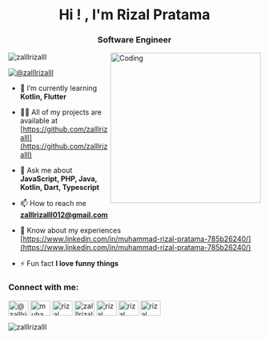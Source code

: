 <h1 align="center">Hi ! , I'm Rizal Pratama</h1>
<h3 align="center">Software Engineer</h3>
<img align = "right" alt = "Coding" witdh = "300" height = "300" src = "https://cdn.dribbble.com/users/2131993/screenshots/4948736/thoughtworks-gif_dribbble.gif"></img>

<p align="left"> <img src="https://komarev.com/ghpvc/?username=zalllrizalll&label=Profile%20views&color=0e75b6&style=flat" alt="zalllrizalll" /> </p>

<p align="left"> <a href="https://twitter.com/zalllrizalll" target="blank"><img src="https://img.shields.io/twitter/follow/zalllrizalll?logo=twitter&style=for-the-badge" alt="@zalllrizalll" /></a> </p>

- 🌱 I’m currently learning **Kotlin, Flutter**

- 👨‍💻 All of my projects are available at [https://github.com/zalllrizalll](https://github.com/zalllrizalll)

- 💬 Ask me about **JavaScript, PHP, Java, Kotlin, Dart, Typescript**

- 📫 How to reach me **zalllrizalll012@gmail.com**

- 📄 Know about my experiences [https://www.linkedin.com/in/muhammad-rizal-pratama-785b26240/](https://www.linkedin.com/in/muhammad-rizal-pratama-785b26240/)

- ⚡ Fun fact **I love funny things**

<h3 align="left">Connect with me:</h3>
<p align="left">
<a href="https://twitter.com/zalllrizalll" target="blank"><img align="center" src="https://raw.githubusercontent.com/rahuldkjain/github-profile-readme-generator/master/src/images/icons/Social/twitter.svg" alt="@zalllrizalll" height="30" width="40" /></a>
<a href="https://www.linkedin.com/in/muhammad-rizal-pratama-785b26240/" target="blank"><img align="center" src="https://raw.githubusercontent.com/rahuldkjain/github-profile-readme-generator/master/src/images/icons/Social/linked-in-alt.svg" alt="muhammad-rizal-pratama" height="30" width="40" /></a>
<a href="https://www.facebook.com/rizal.pratama.370177/" target="blank"><img align="center" src="https://raw.githubusercontent.com/rahuldkjain/github-profile-readme-generator/master/src/images/icons/Social/facebook.svg" alt="rizal pratama" height="30" width="40" /></a>
<a href="https://www.instagram.com/zalllrizalll/" target="blank"><img align="center" src="https://raw.githubusercontent.com/rahuldkjain/github-profile-readme-generator/master/src/images/icons/Social/instagram.svg" alt="zalllrizalll" height="30" width="40" /></a>
<a href="https://dribbble.com/zalllrizalll" target="blank"><img align="center" src="https://raw.githubusercontent.com/rahuldkjain/github-profile-readme-generator/master/src/images/icons/Social/dribbble.svg" alt="rizal pratama" height="30" width="40" /></a>
<a href="https://www.behance.net/rizalpratama18" target="blank"><img align="center" src="https://raw.githubusercontent.com/rahuldkjain/github-profile-readme-generator/master/src/images/icons/Social/behance.svg" alt="rizal pratama" height="30" width="40" /></a>
<a href="https://www.youtube.com/channel/UCaRz2QiX_2JwBhQKxyeYbDQ" target="blank"><img align="center" src="https://raw.githubusercontent.com/rahuldkjain/github-profile-readme-generator/master/src/images/icons/Social/youtube.svg" alt="rizal pratama" height="30" width="40" /></a>
</p>

<p><img align="left" src="https://github-readme-stats.vercel.app/api/top-langs?username=zalllrizalll&show_icons=true&locale=en&layout=compact" alt="zalllrizalll" /></p>
